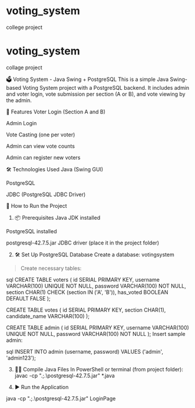 # voting_system
college project
# voting_system
collage project


🗳️ Voting System - Java Swing + PostgreSQL
This is a simple Java Swing-based Voting System project with a PostgreSQL backend. It includes admin and voter login, vote submission per section (A or B), and vote viewing by the admin.




📁 Features
Voter Login (Section A and B)

Admin Login

Vote Casting (one per voter)

Admin can view vote counts

Admin can register new voters





🛠️ Technologies Used
Java (Swing GUI)

PostgreSQL

JDBC (PostgreSQL JDBC Driver)






🚀 How to Run the Project
1. 📦 Prerequisites
Java JDK installed

PostgreSQL installed

postgresql-42.7.5.jar JDBC driver (place it in the project folder)

2. 🛠️ Set Up PostgreSQL Database
Create a database:
votingsystem






>Create necessary tables:

sql
CREATE TABLE voters (
    id SERIAL PRIMARY KEY,
    username VARCHAR(100) UNIQUE NOT NULL,
    password VARCHAR(100) NOT NULL,
    section CHAR(1) CHECK (section IN ('A', 'B')),
    has_voted BOOLEAN DEFAULT FALSE
);

CREATE TABLE votes (
    id SERIAL PRIMARY KEY,
    section CHAR(1),
    candidate_name VARCHAR(100)
);

CREATE TABLE admin (
    id SERIAL PRIMARY KEY,
    username VARCHAR(100) UNIQUE NOT NULL,
    password VARCHAR(100) NOT NULL
);
Insert sample admin:

sql
INSERT INTO admin (username, password) VALUES ('admin', 'admin123');





3. 🧑‍💻 Compile Java Files
In PowerShell or terminal (from project folder):
javac -cp ".;.\postgresql-42.7.5.jar" *.java


4. ▶️ Run the Application

java -cp ".;.\postgresql-42.7.5.jar" LoginPage

